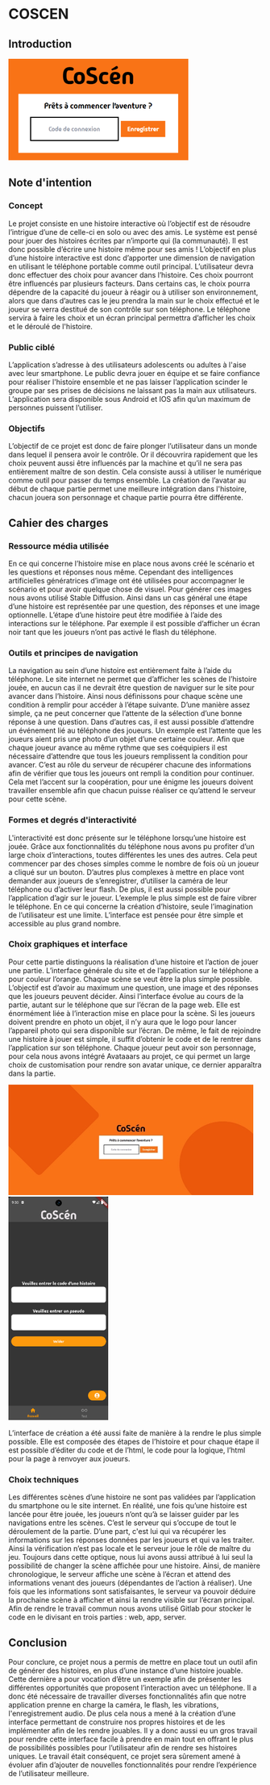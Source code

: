 # <span>COSCEN</span>

## Introduction
<img src="images/join.png">

## Note d'intention
### Concept
Le projet consiste en une histoire interactive où l’objectif est de résoudre l’intrigue
d’une de celle-ci en solo ou avec des amis. Le système est pensé pour jouer des histoires
écrites par n’importe qui (la communauté). Il est donc possible d’écrire une histoire même
pour ses amis !
L’objectif en plus d’une histoire interactive est donc d’apporter une dimension de
navigation en utilisant le téléphone portable comme outil principal. L’utilisateur devra donc
effectuer des choix pour avancer dans l’histoire. Ces choix pourront être influencés par
plusieurs facteurs. Dans certains cas, le choix pourra dépendre de la capacité du joueur à
réagir ou à utiliser son environnement, alors que dans d’autres cas le jeu prendra la main
sur le choix effectué et le joueur se verra destitué de son contrôle sur son téléphone. Le
téléphone servira à faire les choix et un écran principal permettra d’afficher les choix et le
déroulé de l'histoire.

### Public ciblé
L’application s’adresse à des utilisateurs adolescents ou adultes à l'aise avec leur
smartphone. Le public devra jouer en équipe et se faire confiance pour réaliser l'histoire
ensemble et ne pas laisser l’application scinder le groupe par ses prises de décisions ne
laissant pas la main aux utilisateurs. L’application sera disponible sous Android et IOS afin
qu’un maximum de personnes puissent l’utiliser.

### Objectifs
L’objectif de ce projet est donc de faire plonger l’utilisateur dans un monde dans
lequel il pensera avoir le contrôle. Or il découvrira rapidement que les choix peuvent aussi
être influencés par la machine et qu’il ne sera pas entièrement maître de son destin. Cela
consiste aussi à utiliser le numérique comme outil pour passer du temps ensemble. La
création de l’avatar au début de chaque partie permet une meilleure intégration dans
l'histoire, chacun jouera son personnage et chaque partie pourra être différente.

## Cahier des charges
### Ressource média utilisée 
En ce qui concerne l’histoire mise en place nous avons créé le scénario et les
questions et réponses nous même. Cependant des intelligences artificielles génératrices
d’image ont été utilisées pour accompagner le scénario et pour avoir quelque chose de
visuel. Pour générer ces images nous avons utilisé Stable Diffusion. Ainsi dans un cas
général une étape d’une histoire est représentée par une question, des réponses et une
image optionnelle. L’étape d’une histoire peut être modifiée à l’aide des interactions sur le
téléphone. Par exemple il est possible d’afficher un écran noir tant que les joueurs n’ont pas
activé le flash du téléphone.

### Outils et principes de navigation
La navigation au sein d’une histoire est entièrement faite à l’aide du téléphone. Le
site internet ne permet que d’afficher les scènes de l’histoire jouée, en aucun cas il ne
devrait être question de naviguer sur le site pour avancer dans l’histoire. Ainsi nous
définissons pour chaque scène une condition à remplir pour accéder à l’étape suivante.
D’une manière assez simple, ça ne peut concerner que l’attente de la sélection d’une bonne
réponse à une question. Dans d’autres cas, il est aussi possible d’attendre un événement lié
au téléphone des joueurs. Un exemple est l’attente que les joueurs aient pris une photo d’un
objet d’une certaine couleur.
Afin que chaque joueur avance au même rythme que ses coéquipiers il est
nécessaire d’attendre que tous les joueurs remplissent la condition pour avancer. C’est au
rôle du serveur de récupérer chacune des informations afin de vérifier que tous les joueurs
ont rempli la condition pour continuer. Cela met l’accent sur la coopération, pour une énigme
les joueurs doivent travailler ensemble afin que chacun puisse réaliser ce qu’attend le
serveur pour cette scène.

### Formes et degrés d'interactivité
L'interactivité est donc présente sur le téléphone lorsqu’une histoire est jouée. Grâce
aux fonctionnalités du téléphone nous avons pu profiter d’un large choix d’interactions,
toutes différentes les unes des autres. Cela peut commencer par des choses simples
comme le nombre de fois où un joueur a cliqué sur un bouton. D’autres plus complexes à
mettre en place vont demander aux joueurs de s’enregistrer, d’utiliser la caméra de leur
téléphone ou d’activer leur flash. De plus, il est aussi possible pour l’application d’agir sur le joueur. L’exemple le plus simple est de faire vibrer le téléphone. En ce qui concerne la
création d’histoire, seule l’imagination de l’utilisateur est une limite. L’interface est pensée
pour être simple et accessible au plus grand nombre.

### Choix graphiques et interface 
Pour cette partie distinguons la réalisation d’une histoire et l’action de jouer une
partie. L’interface générale du site et de l’application sur le téléphone a pour couleur
l’orange. Chaque scène se veut être la plus simple possible. L’objectif est d’avoir au
maximum une question, une image et des réponses que les joueurs peuvent décider. Ainsi
l’interface évolue au cours de la partie, autant sur le téléphone que sur l’écran de la page
web. Elle est énormément liée à l’interaction mise en place pour la scène. Si les joueurs
doivent prendre en photo un objet, il n’y aura que le logo pour lancer l’appareil photo qui
sera disponible sur l’écran. De même, le fait de rejoindre une histoire à jouer est simple, il
suffit d’obtenir le code et de le rentrer dans l’application sur son téléphone. Chaque joueur
peut avoir son personnage, pour cela nous avons intégré Avataaars au projet, ce qui permet
un large choix de customisation pour rendre son avatar unique, ce dernier apparaîtra dans la
partie.


<img src="images/interface_web.jpeg">

<img src="images/interface_mobile.png">

L’interface de création a été aussi faite de manière à la rendre le plus simple
possible. Elle est composée des étapes de l’histoire et pour chaque étape il est possible
d’éditer du code et de l’html, le code pour la logique, l’html pour la page à renvoyer aux
joueurs.

### Choix techniques
Les différentes scènes d’une histoire ne sont pas validées par l’application du
smartphone ou le site internet. En réalité, une fois qu’une histoire est lancée pour être jouée,
les joueurs n’ont qu’à se laisser guider par les navigations entre les scènes. C’est le serveur
qui s’occupe de tout le déroulement de la partie. D’une part, c'est lui qui va récupérer les
informations sur les réponses données par les joueurs et qui va les traiter. Ainsi la
vérification n’est pas locale et le serveur joue le rôle de maître du jeu. Toujours dans cette
optique, nous lui avons aussi attribué à lui seul la possibilité de changer la scène affichée
pour une histoire. Ainsi, de manière chronologique, le serveur affiche une scène à l’écran et
attend des informations venant des joueurs (dépendantes de l’action à réaliser). Une fois
que les informations sont satisfaisantes, le serveur va pouvoir déduire la prochaine scène à
afficher et ainsi la rendre visible sur l’écran principal.
Afin de rendre le travail commun nous avons utilisé Gitlab pour stocker le code en le divisant
en trois parties : web, app, server.

## Conclusion
Pour conclure, ce projet nous a permis de mettre en place tout un outil afin de
générer des histoires, en plus d’une instance d’une histoire jouable. Cette dernière a pour
vocation d’être un exemple afin de présenter les différentes opportunités que proposent
l’interaction avec un téléphone. Il a donc été nécessaire de travailler diverses fonctionnalités
afin que notre application prenne en charge la caméra, le flash, les vibrations,
l'enregistrement audio. De plus cela nous a mené à la création d’une interface permettant de
construire nos propres histoires et de les implémenter afin de les rendre jouables. Il y a donc
aussi eu un gros travail pour rendre cette interface facile à prendre en main tout en offrant le plus de possibilités possibles pour l’utilisateur afin de rendre ses histoires uniques. Le travail était conséquent, ce projet sera sûrement amené à évoluer afin d’ajouter de nouvelles
fonctionnalités pour rendre l’expérience de l’utilisateur meilleure.


